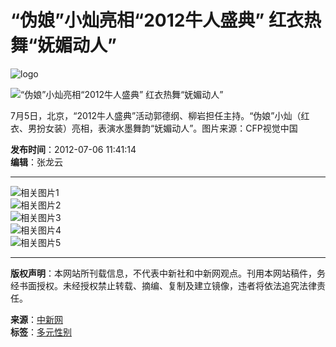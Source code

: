 # “伪娘”小灿亮相“2012牛人盛典” 红衣热舞“妩媚动人”

![logo](http://i7.chinanews.com/tp/2011hd/images/logo.JPG)

![“伪娘”小灿亮相“2012牛人盛典” 红衣热舞“妩媚动人”](http://i7.chinanews.com/tp/hd2011/2012/07-06/U401P4T426D112819F16470DT20120706114114.jpg)

7月5日，北京，“2012牛人盛典”活动郭德纲、柳岩担任主持。“伪娘”小灿（红衣、男扮女装）亮相，表演水墨舞韵“妩媚动人”。图片来源：CFP视觉中国

**发布时间**：2012-07-06 11:41:14  
**编辑**：张龙云

---

![相关图片1](http://www.chinanews.com/tp/hd2011/2012/07-06/part/U401P4T425D8344F16506DT20120706113642.jpg)  
![相关图片2](http://i7.chinanews.com/tp/hd2011/2012/07-06/U401P4T426D112816F16470DT20120706113829.jpg)  
![相关图片3](http://i7.chinanews.com/tp/hd2011/2012/07-06/U401P4T426D112817F16470DT20120706113843.jpg)  
![相关图片4](http://i7.chinanews.com/tp/hd2011/2012/07-06/U401P4T426D112818F16470DT20120706113857.jpg)  
![相关图片5](http://i7.chinanews.com/tp/hd2011/2012/07-06/U401P4T426D112820F16470DT20120706114139.jpg)  

---

**版权声明**：本网站所刊载信息，不代表中新社和中新网观点。刊用本网站稿件，务经书面授权。未经授权禁止转载、摘编、复制及建立镜像，违者将依法追究法律责任。

**来源**：[中新网](http://www.chinanews.com/)  
**标签**：[多元性别](https://tag.chinanews.com/duoyuanxingbie)